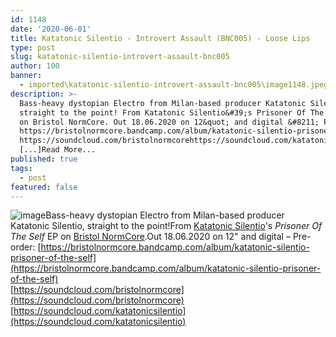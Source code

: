 ```yaml
---
id: 1148
date: '2020-06-01'
title: Katatonic Silentio - Introvert Assault (BNC005) - Loose Lips
type: post
slug: katatonic-silentio-introvert-assault-bnc005
author: 100
banner:
  - imported\katatonic-silentio-introvert-assault-bnc005\image1148.jpeg
description: >-
  Bass-heavy dystopian Electro from Milan-based producer Katatonic Silentio,
  straight to the point! From Katatonic Silentio&#39;s Prisoner Of The Self EP
  on Bristol NormCore. Out 18.06.2020 on 12&quot; and digital &#8211; Pre-order:
  https://bristolnormcore.bandcamp.com/album/katatonic-silentio-prisoner-of-the-self
  https://soundcloud.com/bristolnormcorehttps://soundcloud.com/katatonicsilentio
  [...]Read More...
published: true
tags:
  - post
featured: false
---
```

![image](../imported\katatonic-silentio-introvert-assault-bnc005\image1148.jpeg)Bass-heavy dystopian Electro from Milan-based producer Katatonic Silentio, straight to the point!From [Katatonic Silentio](https://www.residentadvisor.net/dj/katatonicsilentio-it)'s _Prisoner Of The Self_ EP on [Bristol NormCore](https://bristolnormcore.bandcamp.com/).Out 18.06.2020 on 12" and digital – Pre-order: [](https://bristolnormcore.bandcamp.com/album/katatonic-silentio-prisoner-of-the-self)[https://bristolnormcore.bandcamp.com/album/katatonic-silentio-prisoner-of-the-self](https://bristolnormcore.bandcamp.com/album/katatonic-silentio-prisoner-of-the-self)  
[](https://soundcloud.com/bristolnormcore)[https://soundcloud.com/bristolnormcore](https://soundcloud.com/bristolnormcore)  
[](https://soundcloud.com/katatonicsilentio)[https://soundcloud.com/katatonicsilentio](https://soundcloud.com/katatonicsilentio)